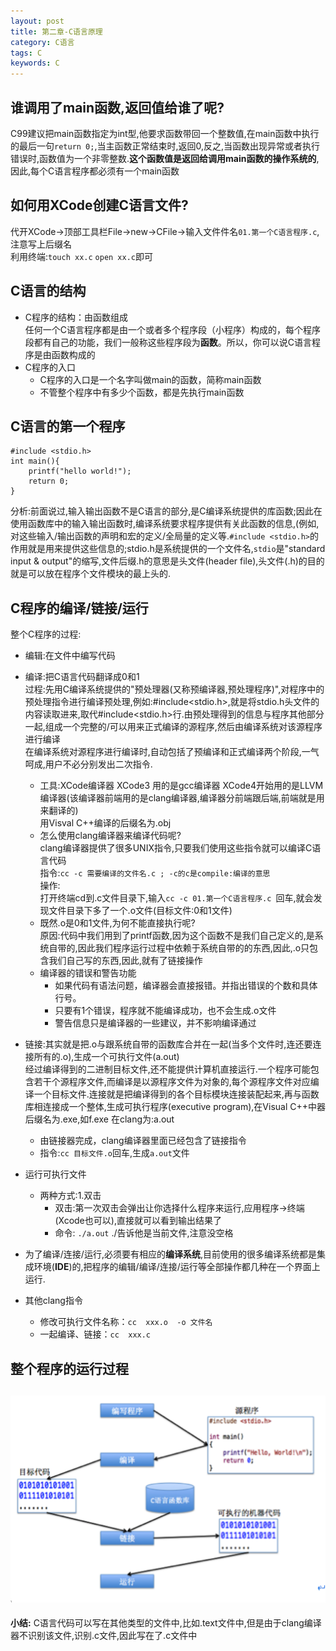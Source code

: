 ```yaml
---
layout: post
title: 第二章-C语言原理
category: C语言
tags: C
keywords: C 
---
```


## 谁调用了main函数,返回值给谁了呢?
C99建议把main函数指定为int型,他要求函数带回一个整数值,在main函数中执行的最后一句`return 0;`,当主函数正常结束时,返回0,反之,当函数出现异常或者执行错误时,函数值为一个非零整数.**这个函数值是返回给调用main函数的操作系统的**,因此,每个C语言程序都必须有一个main函数
## 如何用XCode创建C语言文件?
代开XCode->顶部工具栏File->new->CFile->输入文件件名`01.第一个C语言程序.c`,注意写上后缀名<br>
利用终端:`touch xx.c` `open xx.c`即可
## C语言的结构
* C程序的结构：由函数组成<br>
任何一个C语言程序都是由一个或者多个程序段（小程序）构成的，每个程序段都有自己的功能，我们一般称这些程序段为**函数**。所以，你可以说C语言程序是由函数构成的
* C程序的入口
	* C程序的入口是一个名字叫做main的函数，简称main函数
	* 不管整个程序中有多少个函数，都是先执行main函数
	
## C语言的第一个程序

```
#include <stdio.h>
int main(){
    printf("hello world!");
    return 0;
}
```
分析:前面说过,输入输出函数不是C语言的部分,是C编译系统提供的库函数;因此在使用函数库中的输入输出函数时,编译系统要求程序提供有关此函数的信息,(例如,对这些输入/输出函数的声明和宏的定义/全局量的定义等.`#include <stdio.h>`的作用就是用来提供这些信息的;stdio.h是系统提供的一个文件名,`stdio`是"standard input & output"的缩写,文件后缀.h的意思是头文件(header file),头文件(.h)的目的就是可以放在程序个文件模块的最上头的.
## C程序的编译/链接/运行
整个C程序的过程:

* 编辑:在文件中编写代码
* 编译:把C语言代码翻译成0和1<br>
  过程:先用C编译系统提供的"预处理器(又称预编译器,预处理程序)",对程序中的预处理指令进行编译预处理,例如:#include<stdio.h>,就是将stdio.h头文件的内容读取进来,取代#include<stdio.h>行.由预处理得到的信息与程序其他部分一起,组成一个完整的/可以用来正式编译的源程序,然后由编译系统对该源程序进行编译<br>
  在编译系统对源程序进行编译时,自动包括了预编译和正式编译两个阶段,一气呵成,用户不必分别发出二次指令.
	* 工具:XCode编译器  XCode3 用的是gcc编译器  XCode4开始用的是LLVM编译器(该编译器前端用的是clang编译器,编译器分前端跟后端,前端就是用来翻译的)<br>
	  用Visval C++编译的后缀名为.obj
	* 怎么使用clang编译器来编译代码呢?<br>
	 clang编译器提供了很多UNIX指令,只要我们使用这些指令就可以编译C语言代码<br>
	 指令:`cc -c 需要编译的文件名.c ; -c的c是compile:编译的意思` <br>
	 操作:<br>
	 打开终端cd到.c文件目录下,输入`cc -c 01.第一个C语言程序.c `回车,就会发现文件目录下多了一个.o文件(目标文件:0和1文件)
	* 既然.o是0和1文件,为何不能直接执行呢?<br>
	原因:代码中我们用到了printf函数,因为这个函数不是我们自己定义的,是系统自带的,因此我们程序运行过程中依赖于系统自带的的东西,因此,.o只包含我们自己写的东西,因此,就有了链接操作
	* 编译器的错误和警告功能
		* 如果代码有语法问题，编译器会直接报错。并指出错误的个数和具体行号。
  		* 只要有1个错误，程序就不能编译成功，也不会生成.o文件
		* 警告信息只是编译器的一些建议，并不影响编译通过
* 链接:其实就是把.o与跟系统自带的函数库合并在一起(当多个文件时,连还要连接所有的.o),生成一个可执行文件(a.out)<br>
    经过编译得到的二进制目标文件,还不能提供计算机直接运行.一个程序可能包含若干个源程序文件,而编译是以源程序文件为对象的,每个源程序文件对应编译一个目标文件.连接就是把编译得到的各个目标模块连接装配起来,再与函数库相连接成一个整体,生成可执行程序(executive program),在Visual C++中器后缀名为.exe,如f.exe 在clang为:a.out
	* 由链接器完成，clang编译器里面已经包含了链接指令 
	* 指令:`cc 目标文件.o`回车,生成`a.out`文件
	
* 运行可执行文件
	* 两种方式:1.双击
		* 双击:第一次双击会弹出让你选择什么程序来运行,应用程序->终端(Xcode也可以),直接就可以看到输出结果了
		* 命令: `./a.out` ./告诉他是当前文件,注意没空格<br>
* 为了编译/连接/运行,必须要有相应的**编译系统**,目前使用的很多编译系统都是集成环境(**IDE**)的,把程序的编辑/编译/连接/运行等全部操作都几种在一个界面上运行.
*  其他clang指令
 	* 修改可执行文件名称：`cc  xxx.o  -o 文件名`
	* 一起编译、链接：`cc  xxx.c`
	
## 整个程序的运行过程
![总图](https://raw.githubusercontent.com/zhoghua123/imgsBed/master/流程图.png)
----
**小结:** C语言代码可以写在其他类型的文件中,比如.text文件中,但是由于clang编译器不识别该文件,识别.c文件,因此写在了.c文件中